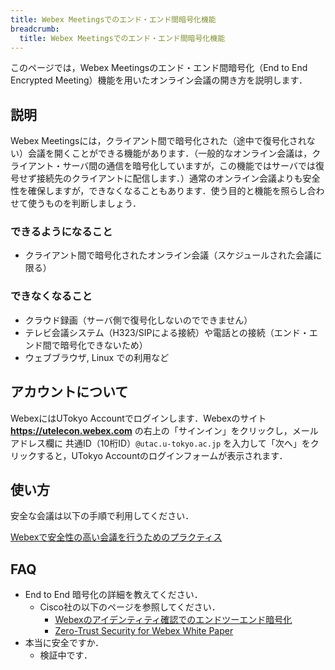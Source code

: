 ```yaml
---
title: Webex Meetingsでのエンド・エンド間暗号化機能
breadcrumb:
  title: Webex Meetingsでのエンド・エンド間暗号化機能
---
```


このページでは，Webex Meetingsのエンド・エンド間暗号化（End to End Encrypted Meeting）機能を用いたオンライン会議の開き方を説明します．

## 説明

Webex Meetingsには，クライアント間で暗号化された（途中で復号化されない）会議を開くことができる機能があります．（一般的なオンライン会議は，クライアント・サーバ間の通信を暗号化していますが，この機能ではサーバでは復号せず接続先のクライアントに配信します．）通常のオンライン会議よりも安全性を確保しますが，できなくなることもあります．使う目的と機能を照らし合わせて使うものを判断しましょう．

### できるようになること

* クライアント間で暗号化されたオンライン会議（スケジュールされた会議に限る）

### できなくなること

* クラウド録画（サーバ側で復号化しないのでできません）
* テレビ会議システム（H323/SIPによる接続）や電話との接続（エンド・エンド間で暗号化できないため）
* ウェブブラウザ, Linux での利用など

## アカウントについて

WebexにはUTokyo Accountでログインします．Webexのサイト **https://utelecon.webex.com** の右上の「サインイン」をクリックし，メールアドレス欄に 共通ID（10桁ID）`@utac.u-tokyo.ac.jp` を入力して「次へ」をクリックすると，UTokyo Accountのログインフォームが表示されます．

## 使い方

安全な会議は以下の手順で利用してください．

[Webexで安全性の高い会議を行うためのプラクティス](how_to_open_secure_meetings)

## FAQ

* End to End 暗号化の詳細を教えてください．
	* Cisco社の以下のページを参照してください．
		* [Webexのアイデンティティ確認でのエンドツーエンド暗号化](https://help.webex.com/ja-jp/article/5h5d8ab/)
		* [Zero-Trust Security for Webex White Paper](https://www.cisco.com/c/en/us/solutions/collateral/collaboration/white-paper-c11-744553.html)
* 本当に安全ですか．
	* 検証中です．

